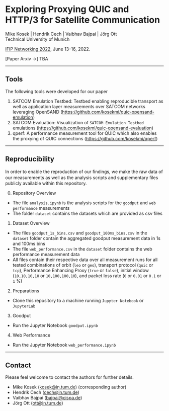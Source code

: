 # Exploring Proxying QUIC and HTTP/3 for Satellite Communication

Mike Kosek | Hendrik Cech | Vaibhav Bajpai | Jörg Ott  
Technical University of Munich

[IFIP Networking 2022](https://networking.ifip.org/2022/), June 13&ndash;16, 2022.

[Paper Arxiv &rarr;] TBA

---

## Tools

The following tools were developed for our paper

1. SATCOM Emulation Testbed: Testbed enabling reproducible transport as well as application layer measurements over SATCOM networks leveraging OpenSAND (https://github.com/kosekmi/quic-opensand-emulation)
2. SATCOM Evaluation: Visualization of ```SATCOM Emulation Testbed``` emulations (https://github.com/kosekmi/quic-opensand-evaluation)
3. qperf: A performance measurement tool for QUIC which also enables the proxying of QUIC connections  (https://github.com/kosekmi/qperf)

---

## Reproducibility

In order to enable the reproduction of our ﬁndings, we make the raw data of our measurements as well as the analysis scripts and supplementary ﬁles publicly available within this repository.

0. Repository Overview
* The file ```analysis.ipynb``` is the analysis scripts for the ```goodput``` and ```web performance``` measurements
* The folder ```dataset``` contains the datasets which are provided as csv files

1. Dataset Overview
* The files ```goodput_1s_bins.csv``` and ```goodput_100ms_bins.csv``` in the ```dataset``` folder contain the aggregated goodput measurement data in 1s and 100ms bins
* The file ```web_performance.csv``` in the ```dataset``` folder contains the web performance measurement data
* All files contain their respective data over all measurement runs for all tested combinations of orbit (`leo` or `geo`), transport protocol (`quic` or `tcp`), Performance Enhancing Proxy (`true` or `false`), initial window (`10,10,10,10` or `10,100,100,10`), and packet loss rate (`0` or `0.01` or `0.1` or `1` %)

2. Preparations
* Clone this repository to a machine running ```Jupyter Notebook``` or ```JupyterLab```

3. Goodput
* Run the Jupyter Notebook ```goodput.ipynb```

4. Web Performance
* Run the Jupyter Notebook ```web_performance.ipynb```

---

## Contact

Please feel welcome to contact the authors for further details.

* Mike Kosek (kosek@in.tum.de) (corresponding author)
* Hendrik Cech (cech@in.tum.de)
* Vaibhav Bajpai (bajpai@cispa.de)
* Jörg Ott (ott@in.tum.de)